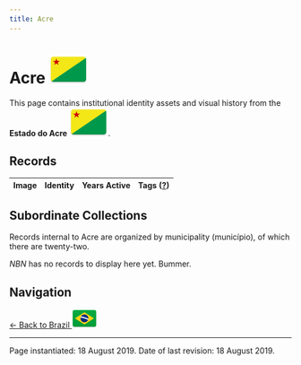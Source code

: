 ```yaml
---
title: Acre
---
```


# Acre <img src="../../images/FlagKit/SA/BR/AC/AC@3x.png" class="flagkit-head">

This page contains institutional identity assets and visual history from the **Estado do Acre** <img src="../../images/FlagKit/SA/BR/AC/AC@3x.png" class="flagkit">.

## Records

| Image | Identity | Years Active | Tags ([?](/guide/flags.html#Flags-Aiding-in-Classification)) |
| :---: | :------- | :-----------:| :---: |

## Subordinate Collections

Records internal to Acre are organized by municipality (município), of which there are twenty-two.

*NBN* has no records to display here yet. Bummer.

## Navigation

[← Back to Brazil <img src="../../images/FlagKit/SA/BR/BR@2x.png" class="flagkit">](../BR.html)

---

Page instantiated: 18 August 2019.
Date of last revision: 18 August 2019.